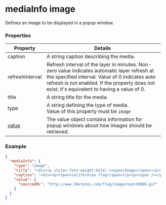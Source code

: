 # mediaInfo image

Defines an image to be displayed in a popup window.

### Properties

| Property | Details
| --- | ---
| caption | A string caption describing the media.
| refreshInterval | Refresh interval of the layer in minutes. Non-zero value indicates automatic layer refresh at the specified interval. Value of 0 indicates auto refresh is not enabled. If the property does not exist, it's equivalent to having a value of 0.
| title | A string title for the media.
| type | A string defining the type of media.<br>Value of this property must be `image`
| [value](mediaInfo_image_value.md) | The value object contains information for popup windows about how images should be retrieved.


### Example

```json
{
  "mediaInfo": {
    "type": "image",
    "title": "<div><p style='font-weight:bold;'><span>Image</span></p></div>",
    "caption": "<div><p><span>californiaa flag</span></p><p><span /></p></div>",
    "value": {
      "sourceURL": "http://www.50states.com/flag/image/nunst0006.gif"
    }
  }
}
```

